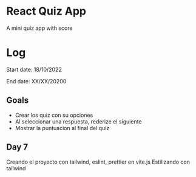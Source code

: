 # React Quiz App
A mini quiz app with score

# Log
Start date: 18/10/2022

End date: XX/XX/20200

## Goals
<ul>
  <li>Crear los quiz con su opciones</li>
  <li>Al seleccionar una respuesta, rederize el siguiente</li>
  <li>Mostrar la puntuacion al final del quiz</li>
</ul>

## Day 7
Creando el proyecto con tailwind, eslint, prettier en vite.js
Estilizando con tailwind